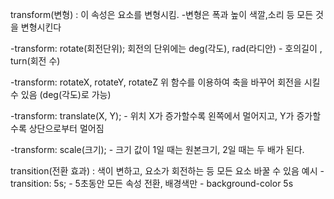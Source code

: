 transform(변형) : 이 속성은 요소를 변형시킴.
-변형은 폭과 높이 색깔,소리 등 모든 것을 변형시킨다

-transform: rotate(회전단위);
회전의 단위에는 deg(각도), rad(라디안) - 호의길이 , turn(회전 수)

-transform: rotateX, rotateY, rotateZ
위 함수를 이용하여 축을 바꾸어 회전을 시킬 수 있음 (deg(각도)로 가능)


-transform: translate(X, Y); - 위치
X가 증가할수록 왼쪽에서 멀어지고, Y가 증가할수록 상단으로부터 멀어짐

-transform: scale(크기); - 크기
값이 1일 때는 원본크기, 2일 때는 두 배가 된다.


transition(전환 효과) : 색이 변하고, 요소가 회전하는 등 모든 요소 바꿀 수 있음
예시 - transition: 5s; - 5초동안 모든 속성 전환, 배경색만 - background-color 5s